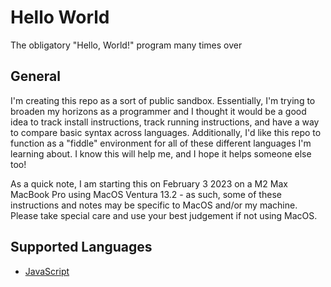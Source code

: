 # Hello World
The obligatory "Hello, World!" program many times over

## General
I'm creating this repo as a sort of public sandbox. Essentially, I'm trying to broaden my horizons as a programmer and I thought it would be a good idea to track install instructions, track running instructions, and have a way to compare basic syntax across languages. Additionally, I'd like this repo to function as a "fiddle" environment for all of these different languages I'm learning about. I know this will help me, and I hope it helps someone else too!

As a quick note, I am starting this on February 3 2023 on a M2 Max MacBook Pro using MacOS Ventura 13.2 - as such, some of these instructions and notes may be specific to MacOS and/or my machine. Please take special care and use your best judgement if not using MacOS.

## Supported Languages
- [JavaScript](javascript/README.md)